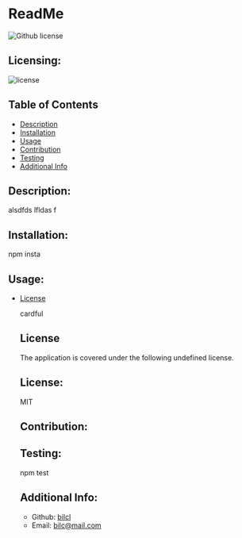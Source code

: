 # ReadMe
  ![Github license](https://img.shields.io/badge/license-undefined-blue)

  ## Licensing:
  ![license](https://img.shields.io/badge/license-MIT-blue)


  ## Table of Contents 
  - [Description](#description)
  - [Installation](#installation)
  - [Usage](#usage)
  - [Contribution](#contribution)
  - [Testing](#testing)
  - [Additional Info](#additional-info)

  ## Description:
  alsdfds lfldas f

  ## Installation:
  npm insta

  ## Usage:
  
* [License](#license)

  cardful
  ## License 
  
    The application is covered under the following undefined license.
  ## License:
  MIT

  ## Contribution:
  

  ## Testing:
  npm test

  ## Additional Info:
  - Github: [bilcl](https://github.com/bilcl)
  - Email: bilc@mail.com